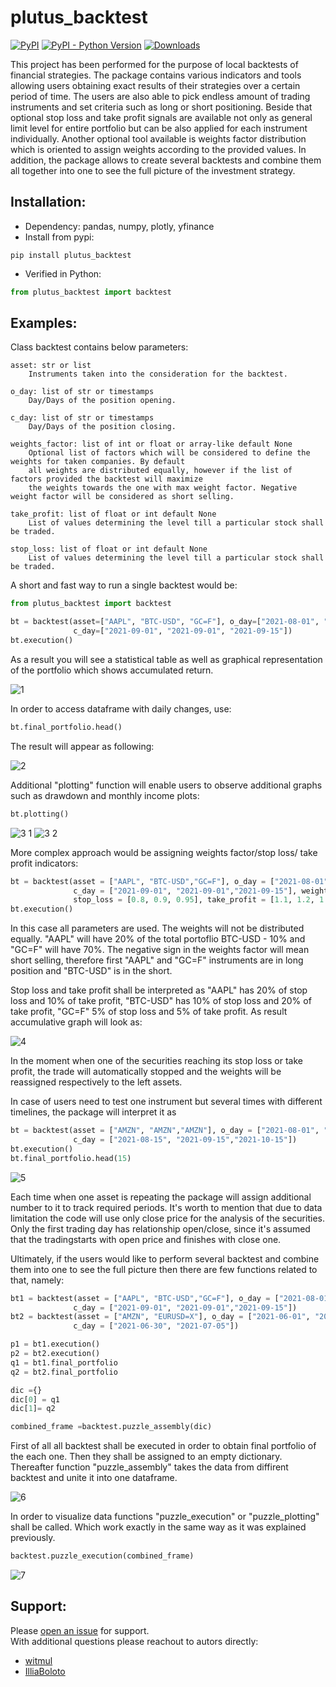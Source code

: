 # plutus_backtest

[![PyPI](https://img.shields.io/pypi/v/plutus-backtest)](https://pypi.org/project/plutus-backtest/)
[![PyPI - Python Version](https://img.shields.io/pypi/pyversions/oanda-backtest)](https://pypi.org/project/plutus-backtest/)
[![Downloads](https://pepy.tech/badge/plutus-backtest)](https://pepy.tech/project/plutus-backtest)

This project has been performed for the purpose of local backtests of financial strategies. The package contains various indicators and tools 
allowing users obtaining exact results of their strategies over a certain period of time. The users are also able to pick 
endless amount of trading instruments and set criteria such as long or short positioning. Beside that optional stop loss and take profit
signals are available not only as general limit level for entire portfolio but can be also applied for each instrument individually.
Another optional tool available is weights factor distribution which is oriented to assign weights according to the provided values. 
In addition, the package allows to create several backtests and combine them all together into one to see the full picture of the investment 
strategy.

## Installation: 
* Dependency: pandas, numpy, plotly, yfinance
* Install from pypi:
```
pip install plutus_backtest
```
* Verified in Python:

```python
from plutus_backtest import backtest
```
## Examples: 

Class backtest contains below parameters:<br />
```
asset: str or list
    Instruments taken into the consideration for the backtest.

o_day: list of str or timestamps
    Day/Days of the position opening.

c_day: list of str or timestamps
    Day/Days of the position closing.

weights_factor: list of int or float or array-like default None
    Optional list of factors which will be considered to define the weights for taken companies. By default
    all weights are distributed equally, however if the list of factors provided the backtest will maximize
    the weights towards the one with max weight factor. Negative weight factor will be considered as short selling.

take_profit: list of float or int default None
    List of values determining the level till a particular stock shall be traded.

stop_loss: list of float or int default None
    List of values determining the level till a particular stock shall be traded.
```



A short and fast way to run a single backtest would be:

```python
from plutus_backtest import backtest

bt = backtest(asset=["AAPL", "BTC-USD", "GC=F"], o_day=["2021-08-01", "2021-07-15", "2021-08-20"],
              c_day=["2021-09-01", "2021-09-01", "2021-09-15"])
bt.execution()
```

As a result you will see a statistical table as well as graphical representation of the portfolio which shows accumulated return.

![1](https://user-images.githubusercontent.com/83161286/146902663-33525a28-d62e-45b1-9561-cbf0ce1b559a.png)

In order to access dataframe with daily changes, use:
```python
bt.final_portfolio.head()
```
The result will appear as following:

![2](https://user-images.githubusercontent.com/83161286/146903435-f88144f7-adbb-447d-92ce-a9f5f35723b7.png)


Additional "plotting" function will enable users to observe additional graphs such as drawdown and monthly income plots:
```python
bt.plotting()
```

![3 1](https://user-images.githubusercontent.com/83161286/146904414-5fd9d562-ff74-4401-9cdf-9d281a64664d.png)
![3 2](https://user-images.githubusercontent.com/83161286/146904423-7ad8b9f9-e2e2-47b0-b9ee-786b92ab6a35.png)



More complex approach would be assigning weights factor/stop loss/ take profit indicators:

```python
bt = backtest(asset = ["AAPL", "BTC-USD","GC=F"], o_day = ["2021-08-01", "2021-07-15", "2021-08-20"],
              c_day = ["2021-09-01", "2021-09-01","2021-09-15"], weights_factor = [10, -5, 35], 
              stop_loss = [0.8, 0.9, 0.95], take_profit = [1.1, 1.2, 1.05])
bt.execution()
```

In this case all parameters are used. The weights will not be distributed equally. "AAPL"  will have 20% of the total portoflio BTC-USD - 10% and 
"GC=F" will have 70%. The negative sign in the weights factor will mean short selling, therefore first "AAPL" and "GC=F" instruments are in long position and 
"BTC-USD" is in the short.

Stop loss and take profit shall be interpreted as "AAPL" has 20% of stop loss and 10% of take profit, "BTC-USD" has 10% of stop loss and 20% of take profit, "GC=F" 5% of stop loss and 5% of take profit. As result accumulative graph will look as:

![4](https://user-images.githubusercontent.com/83161286/146915546-113db7ce-99d8-4c92-90d5-f0f556499b57.png)

In the moment when one of the securities reaching its stop loss or take profit, the trade will automatically stopped and the weights will be reassigned respectively to the left assets.

In case of users need to test one instrument but several times with different timelines, the package will interpret it as
```python
bt = backtest(asset = ["AMZN", "AMZN","AMZN"], o_day = ["2021-08-01", "2021-09-01", "2021-10-01"],
              c_day = ["2021-08-15", "2021-09-15","2021-10-15"])
bt.execution()
bt.final_portfolio.head(15)
```
![5](https://user-images.githubusercontent.com/83161286/146916428-a9bd2839-26cf-4044-b792-bedcebf1365c.png)

Each time when one asset is repeating the package will assign additional number to it to track required periods. 
It's worth to mention that due to data limitation the code will use only close price for the analysis of the securities. Only the first trading day has relationship open/close, since it's assumed that the tradingstarts with open price and finishes with close one.


Ultimately, if the users would like to perform several backtest and combine them into one to see the full picture then there are few functions related to that, namely:
```python
bt1 = backtest(asset = ["AAPL", "BTC-USD","GC=F"], o_day = ["2021-08-01", "2021-07-15", "2021-08-20"],
              c_day = ["2021-09-01", "2021-09-01","2021-09-15"])
bt2 = backtest(asset = ["AMZN", "EURUSD=X"], o_day = ["2021-06-01", "2021-06-15"],
              c_day = ["2021-06-30", "2021-07-05"])

p1 = bt1.execution()
p2 = bt2.execution()
q1 = bt1.final_portfolio
q2 = bt2.final_portfolio

dic ={}
dic[0] = q1
dic[1]= q2

combined_frame =backtest.puzzle_assembly(dic)
```
First of all all backtest shall be executed in order to obtain final portfolio of the each one. Then they shall be assigned to an empty dictionary. Thereafter 
function "puzzle_assembly" takes the data from diffirent backtest and unite it into one dataframe.

![6](https://user-images.githubusercontent.com/83161286/146918856-ede46b8a-830c-42ad-9e63-b80063d80460.png)

In order to visualize data functions "puzzle_execution" or "puzzle_plotting" shall be called. Which work exactly in the same way as it was explained previously.
```python
backtest.puzzle_execution(combined_frame)
```
![7](https://user-images.githubusercontent.com/83161286/146919316-c2176568-ccc1-459d-be08-d8155073baea.png)


## Support:
Please [open an issue](https://github.com/witmul/backt/issues/new) for support.<br />
With additional questions please reachout to autors directly:
- [witmul](mailto:witalijmulawa@gmail.com)
- [IlliaBoloto](mailto:ils.boloto96@gmail.com)

